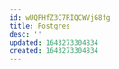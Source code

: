 ```yaml
---
id: wUQPHfZ3C7RIQCWVjG8fg
title: Postgres
desc: ''
updated: 1643273304834
created: 1643273304834
---
```


